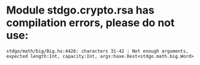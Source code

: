 # Module stdgo.crypto.rsa has compilation errors, please do not use:
```
stdgo/math/big/Big.hx:4426: characters 31-42 : Not enough arguments, expected length:Int, capacity:Int, args:haxe.Rest<stdgo.math.big.Word>

```

